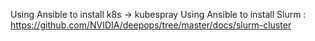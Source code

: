 Using Ansible to install k8s -> kubespray
Using Ansible to install Slurm :
https://github.com/NVIDIA/deepops/tree/master/docs/slurm-cluster
